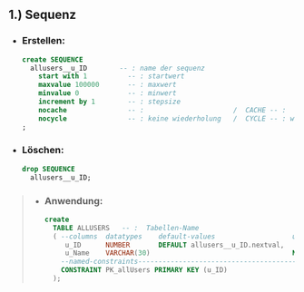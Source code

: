 <!-- SEQUENCES ERSTELLUNG -->

## 1.) Sequenz
  - ### Erstellen:
    ```sql
    create SEQUENCE                
      allusers__u_ID        -- : name der sequenz
        start with 1          -- : startwert
        maxvalue 100000       -- : maxwert
        minvalue 0            -- : minwert
        increment by 1        -- : stepsize
        nocache               -- :                      /  CACHE -- : 
        nocycle               -- : keine wiederholung   /  CYCLE -- : wiederholung der sequenz
    ;
    ```

  - ### Löschen:
    ```sql
    drop SEQUENCE
      allusers__u_ID;
    ```

> - ### Anwendung:
>   ```sql
>   create
>     TABLE ALLUSERS   -- :  Tabellen-Name
>     ( --columns  datatypes    default-values                   unnamed-constraints
>        u_ID      NUMBER       DEFAULT allusers__u_ID.nextval,
>        u_Name    VARCHAR(30)                                   NOT NULL,
>       --named-constraints---------------------------------------------------------
>       CONSTRAINT PK_allUsers PRIMARY KEY (u_ID)
>     );
>   ```
